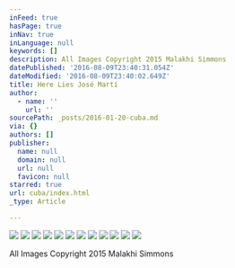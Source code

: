 ```yaml
---
inFeed: true
hasPage: true
inNav: true
inLanguage: null
keywords: []
description: All Images Copyright 2015 Malakhi Simmons
datePublished: '2016-08-09T23:40:31.054Z'
dateModified: '2016-08-09T23:40:02.649Z'
title: Here Lies José Martí
author:
  - name: ''
    url: ''
sourcePath: _posts/2016-01-20-cuba.md
via: {}
authors: []
publisher:
  name: null
  domain: null
  url: null
  favicon: null
starred: true
url: cuba/index.html
_type: Article

---
```

![](https://the-grid-user-content.s3-us-west-2.amazonaws.com/1c35a76c-88e1-4fe7-bca6-0e87a04c3176.jpg)
![](https://s3-us-west-2.amazonaws.com/the-grid-img/p/a6c28a2c273b58342e7ac808dc6e61ccbb16871f.jpg)
![](https://s3-us-west-2.amazonaws.com/the-grid-img/p/25ded2715fb545551473cf60ea9bbcee9d051648.jpg)
![](https://s3-us-west-2.amazonaws.com/the-grid-img/p/1d1c6a28e38bfcd12deae73c73fda8c67514e308.jpg)
![](https://s3-us-west-2.amazonaws.com/the-grid-img/p/7d1b8ded736996383aae588173580c0a24c7f442.jpg)
![](https://s3-us-west-2.amazonaws.com/the-grid-img/p/523dcbdc08b53cf798dbc373def1fec2a82e4b3f.jpg)
![](https://s3-us-west-2.amazonaws.com/the-grid-img/p/1d685741992cd6000a3457b99c2b8cfd2edcf2d6.jpg)
![](https://s3-us-west-2.amazonaws.com/the-grid-img/p/75f4ae4917c220e7522d89e887bacf7b6685bfe8.jpg)
![](https://s3-us-west-2.amazonaws.com/the-grid-img/p/61c19e2a3b9f2096061e0cc85042146dad05c63f.jpg)
![](https://s3-us-west-2.amazonaws.com/the-grid-img/p/d238f3059bcb6201d29d9231eb502bf583eed3a2.jpg)
![](https://s3-us-west-2.amazonaws.com/the-grid-img/p/e4f0db5a23990990e07aece178b79d94d3f53aa4.jpg)
![](https://s3-us-west-2.amazonaws.com/the-grid-img/p/13914c26f8151c38ca5a61bab14fd3adcad4600c.jpg)

All Images Copyright 2015 Malakhi Simmons